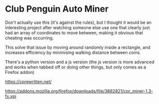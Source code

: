 # Club Penguin Auto Miner

Don't actually use this (it's against the rules), but I thought it would be an interesting project after watching someone else use one that clearly just had an array of coordinates to move between, making it obvious that cheating was occurring.

This solve that issue by moving around randomly inside a rectangle, and increases efficiency by minimising walking distance between coins.

There's a python version and a js version (the js version is more advanced and works when tabbed off or doing other things, but only comes as a Firefox addon)

https://cprewritten.net/

https://addons.mozilla.org/firefox/downloads/file/3882821/cpr_miner-1.3-fx.xpi
